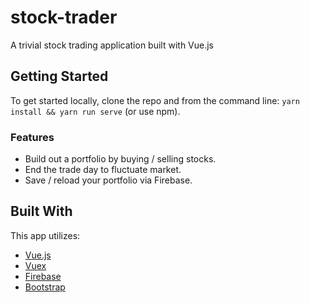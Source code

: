 # stock-trader
A trivial stock trading application built with Vue.js

## Getting Started

To get started locally, clone the repo and from the command line: `yarn install && yarn run serve` (or use npm).

### Features

* Build out a portfolio by buying / selling stocks.
* End the trade day to fluctuate market.
* Save / reload your portfolio via Firebase.

## Built With

This app utilizes:

* [Vue.js](https://github.com/vuejs/vue)
* [Vuex](https://github.com/vuejs/vuex)
* [Firebase](https://firebase.google.com/)
* [Bootstrap](https://getbootstrap.com/)
